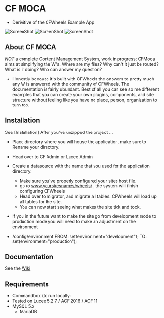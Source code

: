 # CF MOCA
- Derivitive of the CFWheels Example App

![ScreenShot](https://github.com/DataToken/CFMocha/blob/master/images/Image%201.jpg)
![ScreenShot](https://github.com/DataToken/CFMocha/blob/master/images/Image%202.jpg)
![ScreenShot](https://github.com/DataToken/CFMocha/blob/master/images/Image%204.jpg)
## About CF MOCA
*NOT* a complete Content Management System, work in progress; CFMoca aims at simplifying the W's. Where are my files? Why can't it just be routed? What is it doing? Who can answer my question?

- Honestly because it's built with CFWheels the answers to pretty much any W is answered with the community of CFWheels. The documentation is fairly ubundant. Best of all you can see so me different examples that you can create your own plugins, components, and site structure without feeling like you have no place, person, organization to turn too. 

## Installation

See [Installation] After you've unzipped the project ... 
- Place directory where you will house the application, make sure to Rename your directory. 
- Head over to CF Admin or Lucee Admin
 - Create a datasource with the name that you used for the application directory.
	- Make sure you've properly configured your sites host file.
	- go to www.yoursitesnames/wheels/ , the system will finish configuring CFWheels
	- Head over to migrator, and migrate all tables. CFWheels will load up all tables for the site.
	- You can now start seeing what makes the site tick and tock.

- If you in the future want to make the site go from development mode to production mode you will need to make an adjustment on the environment
 - /config/environment
	 FROM: set(environment="development"); TO: set(environment="production");

## Documentation

See the [Wiki](https://github.com/cfwheels/cfwheels-example-app/wiki/Installation)

## Requirements

 - Commandbox (to run locally)
 - Tested on Lucee 5.2.7 / ACF 2016 / ACF 11
 - MySQL 5.x
	- MariaDB
